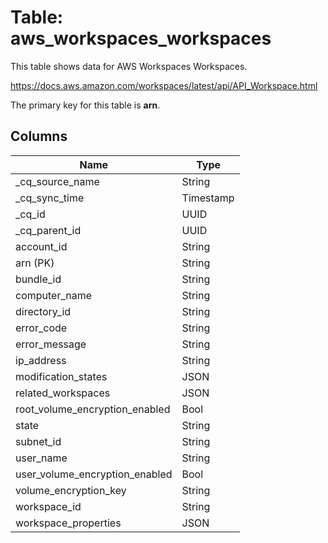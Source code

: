 # Table: aws_workspaces_workspaces

This table shows data for AWS Workspaces Workspaces.

https://docs.aws.amazon.com/workspaces/latest/api/API_Workspace.html

The primary key for this table is **arn**.

## Columns

| Name          | Type          |
| ------------- | ------------- |
|_cq_source_name|String|
|_cq_sync_time|Timestamp|
|_cq_id|UUID|
|_cq_parent_id|UUID|
|account_id|String|
|arn (PK)|String|
|bundle_id|String|
|computer_name|String|
|directory_id|String|
|error_code|String|
|error_message|String|
|ip_address|String|
|modification_states|JSON|
|related_workspaces|JSON|
|root_volume_encryption_enabled|Bool|
|state|String|
|subnet_id|String|
|user_name|String|
|user_volume_encryption_enabled|Bool|
|volume_encryption_key|String|
|workspace_id|String|
|workspace_properties|JSON|